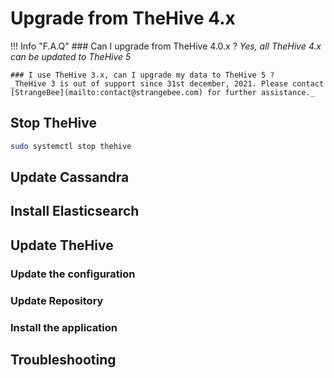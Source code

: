 # Upgrade from TheHive 4.x

!!! Info "F.A.Q"
    ### Can I upgrade from TheHive 4.0.x ?
    _Yes, all TheHive 4.x can be updated to TheHive 5_

    ### I use TheHive 3.x, can I upgrade my data to TheHive 5 ? 
    _TheHive 3 is out of support since 31st december, 2021. Please contact [StrangeBee](mailto:contact@strangebee.com) for further assistance._

## Stop TheHive 

```bash
sudo systemctl stop thehive 
```

## Update Cassandra


## Install Elasticsearch


## Update TheHive

### Update the configuration


### Update Repository

### Install the application


## Troubleshooting


